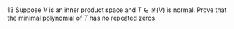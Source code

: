 13 Suppose $V$ is an inner product space and $T \in \mathcal{L}(V)$ is normal. Prove that the minimal polynomial of $T$ has no repeated zeros.
